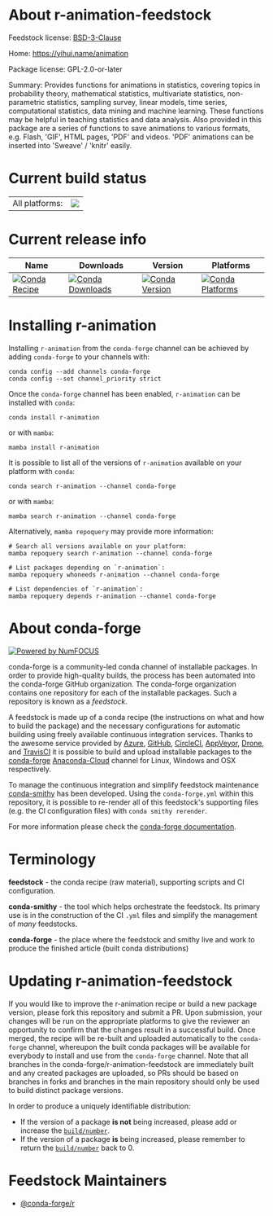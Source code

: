 About r-animation-feedstock
===========================

Feedstock license: [BSD-3-Clause](https://github.com/conda-forge/r-animation-feedstock/blob/main/LICENSE.txt)

Home: https://yihui.name/animation

Package license: GPL-2.0-or-later

Summary: Provides functions for animations in statistics, covering topics in probability theory, mathematical statistics, multivariate statistics, non-parametric statistics, sampling survey, linear models, time series, computational statistics, data mining and machine learning. These functions may be helpful in teaching statistics and data analysis. Also provided in this package are a series of functions to save animations to various formats, e.g. Flash, 'GIF', HTML pages, 'PDF' and videos. 'PDF' animations can be inserted into 'Sweave' / 'knitr' easily.

Current build status
====================


<table><tr><td>All platforms:</td>
    <td>
      <a href="https://dev.azure.com/conda-forge/feedstock-builds/_build/latest?definitionId=3319&branchName=main">
        <img src="https://dev.azure.com/conda-forge/feedstock-builds/_apis/build/status/r-animation-feedstock?branchName=main">
      </a>
    </td>
  </tr>
</table>

Current release info
====================

| Name | Downloads | Version | Platforms |
| --- | --- | --- | --- |
| [![Conda Recipe](https://img.shields.io/badge/recipe-r--animation-green.svg)](https://anaconda.org/conda-forge/r-animation) | [![Conda Downloads](https://img.shields.io/conda/dn/conda-forge/r-animation.svg)](https://anaconda.org/conda-forge/r-animation) | [![Conda Version](https://img.shields.io/conda/vn/conda-forge/r-animation.svg)](https://anaconda.org/conda-forge/r-animation) | [![Conda Platforms](https://img.shields.io/conda/pn/conda-forge/r-animation.svg)](https://anaconda.org/conda-forge/r-animation) |

Installing r-animation
======================

Installing `r-animation` from the `conda-forge` channel can be achieved by adding `conda-forge` to your channels with:

```
conda config --add channels conda-forge
conda config --set channel_priority strict
```

Once the `conda-forge` channel has been enabled, `r-animation` can be installed with `conda`:

```
conda install r-animation
```

or with `mamba`:

```
mamba install r-animation
```

It is possible to list all of the versions of `r-animation` available on your platform with `conda`:

```
conda search r-animation --channel conda-forge
```

or with `mamba`:

```
mamba search r-animation --channel conda-forge
```

Alternatively, `mamba repoquery` may provide more information:

```
# Search all versions available on your platform:
mamba repoquery search r-animation --channel conda-forge

# List packages depending on `r-animation`:
mamba repoquery whoneeds r-animation --channel conda-forge

# List dependencies of `r-animation`:
mamba repoquery depends r-animation --channel conda-forge
```


About conda-forge
=================

[![Powered by
NumFOCUS](https://img.shields.io/badge/powered%20by-NumFOCUS-orange.svg?style=flat&colorA=E1523D&colorB=007D8A)](https://numfocus.org)

conda-forge is a community-led conda channel of installable packages.
In order to provide high-quality builds, the process has been automated into the
conda-forge GitHub organization. The conda-forge organization contains one repository
for each of the installable packages. Such a repository is known as a *feedstock*.

A feedstock is made up of a conda recipe (the instructions on what and how to build
the package) and the necessary configurations for automatic building using freely
available continuous integration services. Thanks to the awesome service provided by
[Azure](https://azure.microsoft.com/en-us/services/devops/), [GitHub](https://github.com/),
[CircleCI](https://circleci.com/), [AppVeyor](https://www.appveyor.com/),
[Drone](https://cloud.drone.io/welcome), and [TravisCI](https://travis-ci.com/)
it is possible to build and upload installable packages to the
[conda-forge](https://anaconda.org/conda-forge) [Anaconda-Cloud](https://anaconda.org/)
channel for Linux, Windows and OSX respectively.

To manage the continuous integration and simplify feedstock maintenance
[conda-smithy](https://github.com/conda-forge/conda-smithy) has been developed.
Using the ``conda-forge.yml`` within this repository, it is possible to re-render all of
this feedstock's supporting files (e.g. the CI configuration files) with ``conda smithy rerender``.

For more information please check the [conda-forge documentation](https://conda-forge.org/docs/).

Terminology
===========

**feedstock** - the conda recipe (raw material), supporting scripts and CI configuration.

**conda-smithy** - the tool which helps orchestrate the feedstock.
                   Its primary use is in the construction of the CI ``.yml`` files
                   and simplify the management of *many* feedstocks.

**conda-forge** - the place where the feedstock and smithy live and work to
                  produce the finished article (built conda distributions)


Updating r-animation-feedstock
==============================

If you would like to improve the r-animation recipe or build a new
package version, please fork this repository and submit a PR. Upon submission,
your changes will be run on the appropriate platforms to give the reviewer an
opportunity to confirm that the changes result in a successful build. Once
merged, the recipe will be re-built and uploaded automatically to the
`conda-forge` channel, whereupon the built conda packages will be available for
everybody to install and use from the `conda-forge` channel.
Note that all branches in the conda-forge/r-animation-feedstock are
immediately built and any created packages are uploaded, so PRs should be based
on branches in forks and branches in the main repository should only be used to
build distinct package versions.

In order to produce a uniquely identifiable distribution:
 * If the version of a package **is not** being increased, please add or increase
   the [``build/number``](https://docs.conda.io/projects/conda-build/en/latest/resources/define-metadata.html#build-number-and-string).
 * If the version of a package **is** being increased, please remember to return
   the [``build/number``](https://docs.conda.io/projects/conda-build/en/latest/resources/define-metadata.html#build-number-and-string)
   back to 0.

Feedstock Maintainers
=====================

* [@conda-forge/r](https://github.com/conda-forge/r/)


